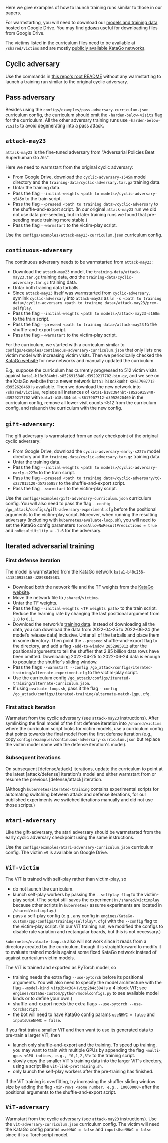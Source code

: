 Here we give examples of how to launch training runs similar to those in our
papers.

For warmstarting, you will need to download our [models and training
data](https://drive.google.com/drive/u/3/folders/1-bGX-NQOh6MuRPoXJgYHb9-jWRJvviSg)
hosted on Google Drive. You may find [gdown](https://github.com/wkentaro/gdown)
useful for downloading files from Google Drive.

The victims listed in the curriculum files need to be available at
`/shared/victims` and are mostly [publicly available KataGo
networks](https://katagotraining.org/networks/).

## Cyclic adversary

Use the commands in [this repo's root README](../../README.md) without any
warmstarting to launch a training run similar to the original cyclic adversary.

## Pass adversary

Besides using the `configs/examples/pass-adversary-curriculum.json` curriculum
config, the curriculum should omit the `-harden-below-visits` flag for the
curriculum. All the other adversary training runs use `-harden-below-visits` to
avoid degenerating into a pass attack.

## `attack-may23`

`attack-may23` is the fine-tuned adversary from "Adversarial Policies Beat
Superhuman Go AIs".

Here we need to warmstart from the original cyclic adversary:
* From Google Drive, download the `cyclic-adversary-s545m` model directory
  and the `training-data/cyclic-adversary.tar.gz` training data.
* Untar the training data.
* Pass the flag `--initial-weights <path to models>/cyclic-adversary-s545m` to
  the train script.
* Pass the flag `--preseed <path to training
  data>/cyclic-adversary` to the shuffle-and-export
  script. (In our original `attack-may23` run we did not use data pre-seeding,
  but in later training runs we found that pre-seeding made training more
  stable.)
* Pass the flag `--warmstart` to the victim-play script.

Use the `configs/examples/attack-may23-curriculum.json` curriculum config.

## `continuous-adversary`

The continuous adversary needs to be warmstarted from `attack-may23`:
* Download the `attack-may23` model, the `training-data/attack-may23.tar.gz`
  training data, _and_ the `training-data/cyclic-adversary.tar.gz` training
  data.
* Untar both training data tarballs.
* Since `attack-may23` itself was warmstarted from `cyclic-adversary`, symlink
  `cyclic-adversary` into `attack-may23` as `ln -s <path to training
  data>/cyclic-adversary <path to training data>/attack-may23/prev-selfplay`.
* Pass the flag `--initial-weights <path to models>/attack-may23-s168m` to the
  train script.
* Pass the flag `--preseed <path to training data>/attack-may23` to the
  shuffle-and-export script.
* Pass the flag `--warmstart` to the victim-play script.

For the curriculum, we started with a curriculum similar to
`configs/examples/continuous-adversary-curriculum.json` that only lists one
victim model with increasing victim visits. Then we periodically checked the
[KataGo website](https://katagotraining.org/networks/) for new networks and
manually updated the curriculum.

E.g., suppose the curriculum has currently progressed to 512 victim visits
against `kata1-b18c384nbt-s8526915840-d3929217702.bin.gz`, and we see on the
KataGo website that a newer network `kata1-b18c384nbt-s8617907712-d3952620469`
is available. Then we download the new network into `/shared/victims`, replace
all instances of `kata1-b18c384nbt-s8526915840-d3929217702` with
`kata1-b18c384nbt-s8617907712-d3952620469` in the curriculum config, remove all
lower visit counts <512 from the curriculum config, and relaunch the curriculum
with the new config.

## `gift-adversary`:

The gift adversary is warmstarted from an early checkpoint of the original
cyclic adversary:
* From Google Drive, download the `cyclic-adversary-early-s227m` model
  directory and the `training-data/cyclic-adversary.tar.gz` training data.
* Untar the training data.
* Pass the flag `--initial-weights <path to
  models>/cyclic-adversary-early-s227m` to the train script.
* Pass the flag `--preseed <path to training
  data>/cyclic-adversary/t0-s227013120-d57265857` to the shuffle-and-export
  script.
* Pass the flag `--warmstart` to the victim-play script.

Use the `configs/examples/gift-adversary-curriculum.json` curriculum config. You
will also need to pass the flag `--config
/go_attack/configs/gift-adversary-experiment.cfg` before the positional
arguments to the victim-play script. Moreover, when running the resulting
adversary (including with `kubernetes/evaluate-loop.sh`), you will need to set
the KataGo config parameters `forceAllowNoResultPredictions = true` and
`noResultUtility = -1.6` for the adversary.

## Iterated adversarial training

### First defense iteration

The model is warmstarted from the KataGo network
`kata1-b40c256-s11840935168-d2898845681`.
* Download both the network file and the TF weights from the [KataGo
  website](https://katagotraining.org/networks/).
* Move the network file to `/shared/victims`.
* Untar the TF weights.
* Pass the flag `--initial-weights <TF weights path>` to
  the train script. Reduce the learning rate by changing the last positional
  argument from `1.0` to `0.1`.
* Download the network's [training
  data](https://katagoarchive.org/kata1/trainingdata/index.html). Instead of
  downloading all the data, you can download the data from 2022-04-25 to
  2022-06-24 (the model's release data) inclusive. Untar all of the tarballs and
  place them in some directory. Then point the `--preseed` shuffle-and-export
  flag to the directory, and add a flag `-add-to-window 2852985812` after the
  positional arguments to tell the shuffler that 2.85 billion data rows have
  been omitted.  Downloading 2022-04-25 to 2022-06-24 data is enough to populate
  the shuffler's sliding window.
* Pass the flags `--warmstart --config
  /go_attack/configs/iterated-training/alternate-experiment.cfg` to the
  victim-play script.
* Use the curriculum config
  `/go_attack/configs/iterated-training/alternate-curriculum.json`.
* If using `evaluate-loop.sh`, pass it the flag `--config
  /go_attack/configs/iterated-training/alternate-match-1gpu.cfg`.

### First attack iteration

Warmstart from the cyclic adversary (see `attack-may23` instructions). After
symlinking the final model of the first defense iteration into `/shared/victims`
where the curriculum script looks for victim models, use a curriculum config
that points towards the final model from the first defense iteration (e.g., copy
`configs/examples/continuous-adversary-curriculum.json` but replace the victim
model name with the defense iteration's model).

### Subsequent iterations

On subsequent [defense/attack] iterations, update the curriculum to point at the
latest [attack/defense] iteration's model and either warmstart from or resume
the previous [defense/attack] iteration.

(Although `kubernetes/iterated-training` contains experimental scripts for
automating switching between attack and defense iterations, for our published
experiments we switched iterations manually and did not use those scripts.)

## `atari-adversary`

Like the gift-adversary, the atari adversary should be warmstarted from the
early cyclic adversary checkpoint using the same instructions.

Use the `configs/examples/atari-adversary-curriculum.json` curriculum config.
The victim `v9` is available on Google Drive.

## `ViT-victim`

The ViT is trained with self-play rather than victim-play, so
* do not launch the curriculum.
* launch self-play workers by passing the `--selfplay flag` to the victim-play
  script. (The script still saves the experiment in `/shared/victimplay` because
  other scripts in `kubernetes/` assume experiments are located in
  `/shared/victimplay`.)
* pass a self-play config (e.g., any config in
  `engines/KataGo-custom/cpp/configs/training/selfplay*.cfg`) with the
  `--config` flag to the victim-play script. (In our ViT training run, we
  modified the configs to disable rule variation and rectangular boards, but
  this is not necessary.)

`kubernetes/evaluate-loop.sh` also will not work since it reads from a directory
created by the curriculum, though it is straightforward to modify it to evaluate
trained models against some fixed KataGo network instead of against curriculum
victim models.

The ViT is trained and exported as PyTorch model, so
* training needs the extra flag `--use-pytorch` before its positional arguments.
  You will also need to specify the model architecture with the flag
  `--model-kind vitp2b4c384` (`vitp2b4c384` is a 4-block ViT; see
  `engines/KataGo-custom/python/modelconfigs.py` to see available model kinds or
  to define your own.)
* shuffle-and-export needs the extra flags `--use-pytorch --use-torchscript`.
* the bot will need to have KataGo config params `useNHWC = false` and
  `inputsUseNHWC = false`.

If you first train a smaller ViT and then want to use its generated data to
pre-train a larger ViT, then
* launch only shuffle-and-export and the training. To speed up training, you may
  want to train with multiple GPUs by appending the flag `-multi-gpus <GPU
  indices, e.g., "0,1,2,3">` to the training script.
* slowly copy the smaller ViT's training data into the larger ViT's directory,
  using a script like `vit-link-pretraining.sh`.
* only launch the self-play workers after the pre-training has finished.

If the ViT training is overfitting, try increasing the shuffler sliding window
size by adding the flag `-min-rows <some number, e.g., 10000000>` after the
positional arguments to the shuffle-and-export script.

## `ViT-adversary`

Warmstart from the cyclic adversary (see `attack-may23` instructions). Use the
`vit-adversary-curriculum.json` curriculum config. The victim will need the
KataGo config params `useNHWC = false` and `inputsUseNHWC = false` since it is a
Torchscript model.
